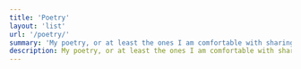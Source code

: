 ```yaml
---
title: 'Poetry'
layout: 'list'
url: '/poetry/'
summary: 'My poetry, or at least the ones I am comfortable with sharing.'
description: My poetry, or at least the ones I am comfortable with sharing. The [licencing](/legalities/licence/#cc-by-nc-nd-40), naturally applies to it all.
---
```


